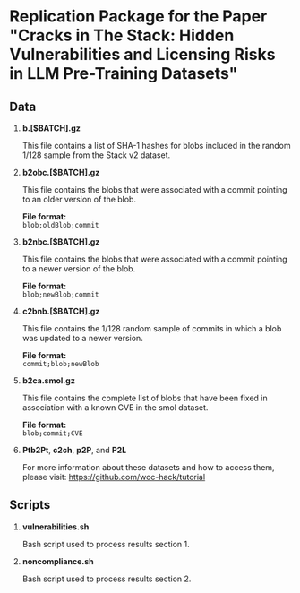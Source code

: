# Replication Package for the Paper "Cracks in The Stack: Hidden Vulnerabilities and Licensing Risks in LLM Pre-Training Datasets"

## Data

1. **b.[$BATCH].gz**

   This file contains a list of SHA-1 hashes for blobs included in the random 1/128 sample from the Stack v2 dataset.

2. **b2obc.[$BATCH].gz**

   This file contains the blobs that were associated with a commit pointing to an older version of the blob.

   **File format:**  
   `blob;oldBlob;commit`

3. **b2nbc.[$BATCH].gz**

   This file contains the blobs that were associated with a commit pointing to a newer version of the blob.

   **File format:**  
   `blob;newBlob;commit`

4. **c2bnb.[$BATCH].gz**

   This file contains the 1/128 random sample of commits in which a blob was updated to a newer version.

   **File format:**  
   `commit;blob;newBlob`

5. **b2ca.smol.gz**

   This file contains the complete list of blobs that have been fixed in association with a known CVE in the smol dataset.

   **File format:**  
   `blob;commit;CVE`

6. **Ptb2Pt**, **c2ch**, **p2P**, and **P2L**

   For more information about these datasets and how to access them, please visit: https://github.com/woc-hack/tutorial

## Scripts

1. **vulnerabilities.sh**

   Bash script used to process results section 1.

2. **noncompliance.sh**

   Bash script used to process results section 2.
